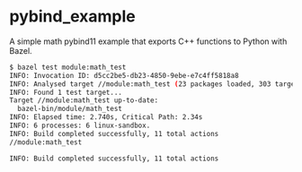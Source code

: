 # pybind_example
A simple math pybind11 example that exports C++ functions to Python with Bazel.

```bash
$ bazel test module:math_test
INFO: Invocation ID: d5cc2be5-db23-4850-9ebe-e7c4ff5818a8
INFO: Analysed target //module:math_test (23 packages loaded, 303 targets configured).
INFO: Found 1 test target...
Target //module:math_test up-to-date:
  bazel-bin/module/math_test
INFO: Elapsed time: 2.740s, Critical Path: 2.34s
INFO: 6 processes: 6 linux-sandbox.
INFO: Build completed successfully, 11 total actions
//module:math_test                                                       PASSED in 0.1s

INFO: Build completed successfully, 11 total actions
```